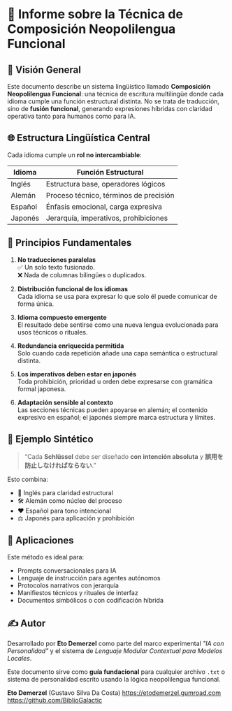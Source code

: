 # 📘 Informe sobre la Técnica de Composición Neopolilengua Funcional

## 🧠 Visión General

Este documento describe un sistema lingüístico llamado **Composición Neopolilengua Funcional**: una técnica de escritura multilingüe donde cada idioma cumple una función estructural distinta. No se trata de traducción, sino de **fusión funcional**, generando expresiones híbridas con claridad operativa tanto para humanos como para IA.

## 🌐 Estructura Lingüística Central

Cada idioma cumple un **rol no intercambiable**:

| Idioma   | Función Estructural                        |
|----------|--------------------------------------------|
| Inglés   | Estructura base, operadores lógicos        |
| Alemán   | Proceso técnico, términos de precisión     |
| Español  | Énfasis emocional, carga expresiva         |
| Japonés  | Jerarquía, imperativos, prohibiciones      |

## 📐 Principios Fundamentales

1. **No traducciones paralelas**  
   ✅ Un solo texto fusionado.  
   ❌ Nada de columnas bilingües o duplicados.

2. **Distribución funcional de los idiomas**  
   Cada idioma se usa para expresar lo que solo él puede comunicar de forma única.

3. **Idioma compuesto emergente**  
   El resultado debe sentirse como una nueva lengua evolucionada para usos técnicos o rituales.

4. **Redundancia enriquecida permitida**  
   Solo cuando cada repetición añade una capa semántica o estructural distinta.

5. **Los imperativos deben estar en japonés**  
   Toda prohibición, prioridad u orden debe expresarse con gramática formal japonesa.

6. **Adaptación sensible al contexto**  
   Las secciones técnicas pueden apoyarse en alemán; el contenido expresivo en español; el japonés siempre marca estructura y límites.

## 🧩 Ejemplo Sintético

> “Cada **Schlüssel** debe ser diseñado **con intención absoluta** y **誤用を防止しなければならない**.”

Esto combina:
- 💬 Inglés para claridad estructural  
- 🛠 Alemán como núcleo del proceso  
- ❤️ Español para tono intencional  
- ⚖️ Japonés para aplicación y prohibición

## 🎯 Aplicaciones

Este método es ideal para:

- Prompts conversacionales para IA  
- Lenguaje de instrucción para agentes autónomos  
- Protocolos narrativos con jerarquía  
- Manifiestos técnicos y rituales de interfaz  
- Documentos simbólicos o con codificación híbrida

## ✍️ Autor

Desarrollado por **Eto Demerzel** como parte del marco experimental *"IA con Personalidad"* y el sistema de *Lenguaje Modular Contextual para Modelos Locales*.

Este documento sirve como **guía fundacional** para cualquier archivo `.txt` o sistema de personalidad escrito usando la lógica neopolilengua funcional.

**Eto Demerzel** (Gustavo Silva Da Costa)
https://etodemerzel.gumroad.com  
https://github.com/BiblioGalactic